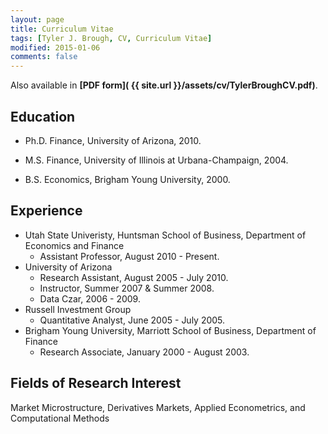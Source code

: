 ```yaml
---
layout: page
title: Curriculum Vitae
tags: [Tyler J. Brough, CV, Curriculum Vitae]
modified: 2015-01-06
comments: false
---
```


Also available in **[PDF form]( {{ site.url }}/assets/cv/TylerBroughCV.pdf)**.

## Education

* Ph.D. Finance, University of Arizona, 2010.

* M.S. Finance, University of Illinois at Urbana-Champaign, 2004.

* B.S. Economics, Brigham Young University, 2000.

## Experience

* Utah State Univeristy, Huntsman School of Business, Department of Economics and Finance
    - Assistant Professor, August 2010 - Present.
* University of Arizona
    - Research Assistant, August 2005 - July 2010.
    - Instructor, Summer 2007 & Summer 2008.
    - Data Czar, 2006 - 2009.
* Russell Investment Group
    - Quantitative Analyst, June 2005 - July 2005.
* Brigham Young University, Marriott School of Business, Department of Finance
    - Research Associate, January 2000 - August 2003.

## Fields of Research Interest 

Market Microstructure, Derivatives Markets, Applied Econometrics, and
Computational Methods


